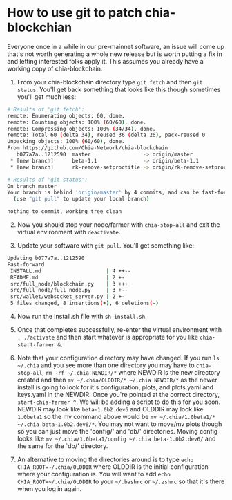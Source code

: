 # How to use git to patch chia-blockchian

Everyone once in a while in our pre-mainnet software, an issue will come up that's not worth generating a whole new release but is worth putting a fix in and letting interested folks apply it. This assumes you already have a working copy of chia-blockchain.

1. From your chia-blockchain directory type `git fetch` and then `git status`. You'll get back something that looks like this though sometimes you'll get much less:
```bash
# Results of 'git fetch':
remote: Enumerating objects: 60, done.
remote: Counting objects: 100% (60/60), done.
remote: Compressing objects: 100% (34/34), done.
remote: Total 60 (delta 34), reused 36 (delta 26), pack-reused 0
Unpacking objects: 100% (60/60), done.
From https://github.com/Chia-Network/chia-blockchain
   b077a7a..1212590  master                 -> origin/master
 * [new branch]      beta-1.1               -> origin/beta-1.1
 * [new branch]      rk-remove-setproctitle -> origin/rk-remove-setproctitle

# Results of 'git status':
On branch master
Your branch is behind 'origin/master' by 4 commits, and can be fast-forwarded.
  (use "git pull" to update your local branch)

nothing to commit, working tree clean
```

2. Now you should stop your node/farmer with `chia-stop-all` and exit the virtual environment with `deactivate`.

3. Update your software with `git pull`. You'll get something like:
```bash
Updating b077a7a..1212590
Fast-forward
 INSTALL.md                     | 4 ++--
 README.md                      | 2 +-
 src/full_node/blockchain.py    | 3 +++
 src/full_node/full_node.py     | 3 +--
 src/wallet/websocket_server.py | 2 +-
 5 files changed, 8 insertions(+), 6 deletions(-)
```
4. Now run the install.sh file with `sh install.sh`.

5. Once that completes successfully, re-enter the virtual environment with `. ./activate` and then start whatever is appropriate for you like `chia-start-farmer &`.

6. Note that your configuration directory may have changed. If you run `ls ~/.chia` and you see more than one directory you may have to `chia-stop-all`, `rm -rf ~/.chia NEWDIR/*` where NEWDIR is the new directory created and then `mv ~/.chia/OLDDIR/* ~/.chia NEWDIR/*` as the newer install is going to look for it's configuration, plots, and plots.yaml and keys.yaml in the NEWDIR. Once you're pointed at the correct directory, `start-chia-farmer ^`. We will be adding a script to do this for you soon. NEWDIR may look like `beta-1.0b2.dev6` and OLDDIR may look like `1.0beta1` so the mv command above would be `mv ~/.chia/1.0beta1/* ~/.chia beta-1.0b2.dev6/*`. You may not want to move/mv plots though so you can just move the 'config/' and 'db/' directories. Moving config looks like `mv ~/.chia/1.0beta1/config ~/.chia beta-1.0b2.dev6/` and the same for the `db/' directory.

7. An alternative to moving the directories around is to type `echo CHIA_ROOT=~/.chia/OLDDIR` where OLDDIR is the initial configuration where your configuration is. You will want to add `echo CHIA_ROOT=~/.chia/OLDDIR` to your `~/.bashrc` or `~/.zshrc` so that it's there when you log in again.
